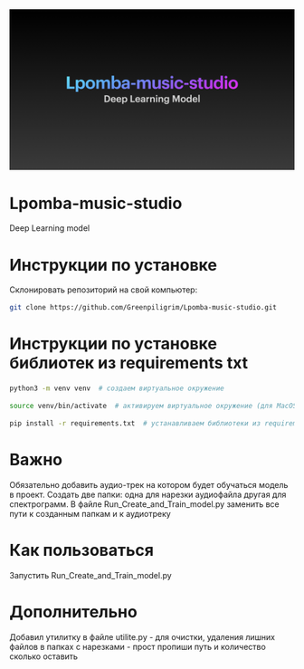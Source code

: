 <img src="/baner.png" alt="" />

# Lpomba-music-studio

Deep Learning model

# Инструкции по установке

Cклонировать репозиторий на свой компьютер:

```bash
git clone https://github.com/Greenpiligrim/Lpomba-music-studio.git
```

# Инструкции по установке библиотек из requirements txt

```bash
python3 -m venv venv  # создаем виртуальное окружение
```

```bash
source venv/bin/activate  # активируем виртуальное окружение (для MacOS/Linux)
```

```bash
pip install -r requirements.txt  # устанавливаем библиотеки из requirements.txt
```

# Важно

Обязательно добавить аудио-трек на котором будет обучаться модель в проект. Создать две папки: одна для нарезки аудиофайла другая для спектрограмм.
В файле Run_Create_and_Train_model.py заменить все пути к созданным папкам и к аудиотреку

# Как пользоваться

Запустить Run_Create_and_Train_model.py

# Дополнительно

Добавил утилитку в файле utilite.py - для очистки, удаления лишних файлов в папках с нарезками - прост пропиши путь и количество сколько оставить
